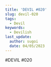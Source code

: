 ```yaml
---
title: 'DEVIL #020'
slug: devil-020
tags:
  - Devil
keywords:
  - Devilish
last_update:
  author: sugoi
  date: 04/05/2023
---
```


#DEVIL #020
